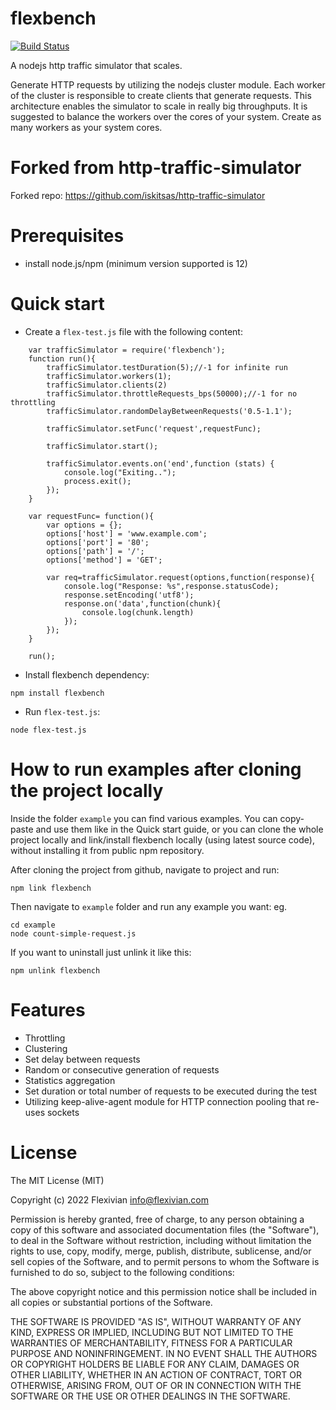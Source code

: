 flexbench
======================
[![Build Status](https://travis-ci.org/flexivian/flexbench.svg?branch=develop)](https://travis-ci.org/flexivian/flexbench)

A nodejs http traffic simulator that scales.

Generate HTTP requests by utilizing the nodejs cluster module. Each worker of the cluster is responsible to create clients that generate requests. This architecture enables the simulator to scale in really big throughputs. It is suggested to balance the workers over the cores of your system. Create as many workers as your system cores.

Forked from http-traffic-simulator
==================================
Forked repo: https://github.com/iskitsas/http-traffic-simulator

Prerequisites
=============
- install node.js/npm (minimum version supported is 12)


Quick start
===========

- Create a `flex-test.js` file with the following content:
```
    var trafficSimulator = require('flexbench');
    function run(){
        trafficSimulator.testDuration(5);//-1 for infinite run
        trafficSimulator.workers(1);
        trafficSimulator.clients(2)
        trafficSimulator.throttleRequests_bps(50000);//-1 for no throttling
        trafficSimulator.randomDelayBetweenRequests('0.5-1.1');

        trafficSimulator.setFunc('request',requestFunc);

        trafficSimulator.start();

        trafficSimulator.events.on('end',function (stats) {
            console.log("Exiting..");
            process.exit();
        });
    }

    var requestFunc= function(){
        var options = {};
        options['host'] = 'www.example.com';
        options['port'] = '80';
        options['path'] = '/';
        options['method'] = 'GET';

        var req=trafficSimulator.request(options,function(response){
            console.log("Response: %s",response.statusCode);
            response.setEncoding('utf8');
            response.on('data',function(chunk){
                console.log(chunk.length)
            });
        });
    }

    run();
```
- Install flexbench dependency:
```
npm install flexbench
```

- Run `flex-test.js`:
```
node flex-test.js
```

# How to run examples after cloning the project locally

Inside the folder `example` you can find various examples. You can copy-paste and use them like in the Quick start guide, or you can clone the whole project locally and link/install flexbench locally (using latest source code), without installing it from public npm repository.

After cloning the project from github, navigate to project and run:

```
npm link flexbench 
```

Then navigate to `example` folder and run any example you want:
eg.
```
cd example
node count-simple-request.js
```

If you want to uninstall just unlink it like this:
```
npm unlink flexbench
```

Features
========
* Throttling
* Clustering
* Set delay between requests
* Random or consecutive generation of requests
* Statistics aggregation
* Set duration or total number of requests to be executed during the test
* Utilizing keep-alive-agent module for HTTP connection pooling that re-uses sockets

License
=======
The MIT License (MIT)

Copyright (c) 2022 Flexivian info@flexivian.com

Permission is hereby granted, free of charge, to any person obtaining a copy
of this software and associated documentation files (the "Software"), to deal
in the Software without restriction, including without limitation the rights
to use, copy, modify, merge, publish, distribute, sublicense, and/or sell
copies of the Software, and to permit persons to whom the Software is
furnished to do so, subject to the following conditions:

The above copyright notice and this permission notice shall be included in
all copies or substantial portions of the Software.

THE SOFTWARE IS PROVIDED "AS IS", WITHOUT WARRANTY OF ANY KIND, EXPRESS OR
IMPLIED, INCLUDING BUT NOT LIMITED TO THE WARRANTIES OF MERCHANTABILITY,
FITNESS FOR A PARTICULAR PURPOSE AND NONINFRINGEMENT. IN NO EVENT SHALL THE
AUTHORS OR COPYRIGHT HOLDERS BE LIABLE FOR ANY CLAIM, DAMAGES OR OTHER
LIABILITY, WHETHER IN AN ACTION OF CONTRACT, TORT OR OTHERWISE, ARISING FROM,
OUT OF OR IN CONNECTION WITH THE SOFTWARE OR THE USE OR OTHER DEALINGS IN
THE SOFTWARE.
